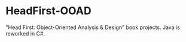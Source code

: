 # HeadFirst-OOAD
"Head First: Object-Oriented Analysis &amp; Design" book projects.  Java is reworked in C#.
